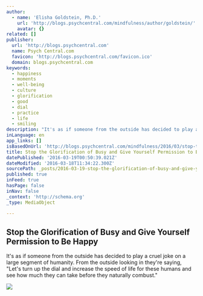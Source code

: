 ```yaml
---
author:
  - name: 'Elisha Goldstein, Ph.D.'
    url: 'http://blogs.psychcentral.com/mindfulness/author/goldstein/'
    avatar: {}
related: []
publisher:
  url: 'http://blogs.psychcentral.com'
  name: Psych Central.com
  favicon: 'http://blogs.psychcentral.com/favicon.ico'
  domain: blogs.psychcentral.com
keywords:
  - happiness
  - moments
  - well-being
  - culture
  - glorification
  - good
  - dial
  - practice
  - life
  - smiling
description: "It's as if someone from the outside has decided to play a cruel joke on a large segment of humanity. From the outside looking in they're saying, \"Let's turn up the dial and increase the speed of life for these humans and see how much they can take before they naturally combust.\""
inLanguage: en
app_links: []
isBasedOnUrl: 'http://blogs.psychcentral.com/mindfulness/2016/03/stop-the-glorification-of-busy-and-give-yourself-permission-to-be-happy/'
title: Stop the Glorification of Busy and Give Yourself Permission to Be Happy
datePublished: '2016-03-19T00:50:39.021Z'
dateModified: '2016-03-18T11:34:22.300Z'
sourcePath: _posts/2016-03-19-stop-the-glorification-of-busy-and-give-yourself-permission.md
published: true
inFeed: true
hasPage: false
inNav: false
_context: 'http://schema.org'
_type: MediaObject

---
```

<article style=""><h1>Stop the Glorification of Busy and Give Yourself Permission to Be Happy</h1><p>It's as if someone from the outside has decided to play a cruel joke on a large segment of humanity. From the outside looking in they're saying, "Let's turn up the dial and increase the speed of life for these humans and see how much they can take before they naturally combust."</p><img src="http://blogs.psychcentral.com/mindfulness/files/2015/07/Buddha_Doodles_rest_-265x300.jpg" /></article>